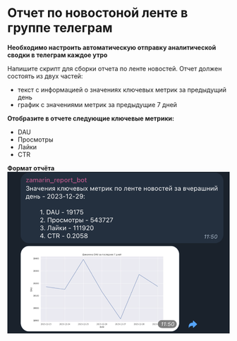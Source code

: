 # Отчет по новостоной ленте в группе телеграм

**Необходимо настроить автоматическую отправку аналитической сводки в телеграм каждое утро**

Напишите скрипт для сборки отчета по ленте новостей. Отчет должен состоять из двух частей:
- текст с информацией о значениях ключевых метрик за предыдущий день
- график с значениями метрик за предыдущие 7 дней

**Отобразите в отчете следующие ключевые метрики:** 
- DAU 
- Просмотры
- Лайки
- CTR

**Формат отчёта**
![Image alt](https://github.com/alexey-zamarin/study_projects/blob/main/7.%20%20%D0%90%D0%B2%D1%82%D0%BE%D0%BC%D0%B0%D1%82%D0%B8%D0%B7%D0%B0%D1%86%D0%B8%D1%8F%20%D0%BE%D1%82%D1%87%D1%91%D1%82%D0%BD%D0%BE%D1%81%D1%82%D0%B8%20%D0%BD%D0%BE%D0%B2%D0%BE%D1%81%D1%82%D0%BD%D0%BE%D0%B9%20%D0%BB%D0%B5%D0%BD%D1%82%D1%8B/report_telegram.png)
